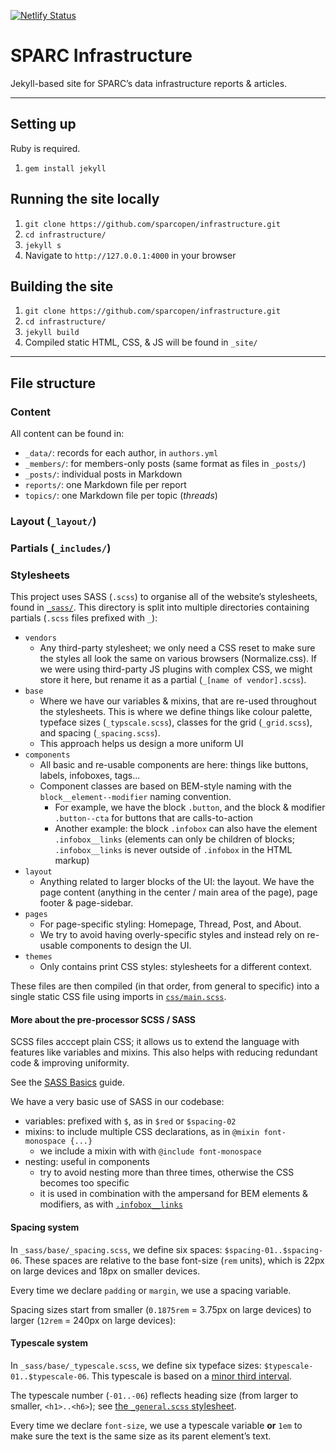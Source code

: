 [![Netlify Status](https://api.netlify.com/api/v1/badges/547e2215-6ab1-4a29-84f1-ef0d8fa8b508/deploy-status)](https://app.netlify.com/sites/upbeat-swirles-009f3e/deploys)

SPARC Infrastructure
====================

Jekyll-based site for SPARC’s data infrastructure reports & articles.

---

## Setting up 

Ruby is required.

1. `gem install jekyll`

## Running the site locally

1. `git clone https://github.com/sparcopen/infrastructure.git`
3. `cd infrastructure/`
4. `jekyll s`
5. Navigate to `http://127.0.0.1:4000` in your browser

## Building the site

1. `git clone https://github.com/sparcopen/infrastructure.git`
2. `cd infrastructure/`
3. `jekyll build`
4. Compiled static HTML, CSS, & JS will be found in `_site/`

---

## File structure

### Content 

All content can be found in:
- `_data/`: records for each author, in `authors.yml`
- `_members/`: for members-only posts (same format as files in `_posts/`)
- `_posts/`: individual posts in Markdown 
- `reports/`: one Markdown file per report
- `topics/`: one Markdown file per topic (_threads_)

### Layout (`_layout/`)



### Partials (`_includes/`)


### Stylesheets 

This project uses SASS (`.scss`) to organise all of the website’s stylesheets, found in [`_sass/`](https://github.com/sparcopen/infrastructure/tree/master/_sass). This directory is split into multiple directories containing partials (`.scss` files prefixed with `_`):

- `vendors`
  - Any third-party stylesheet; we only need a CSS reset to make sure the styles all look the same on various browsers (Normalize.css). If we were using third-party JS plugins with complex CSS, we might store it here, but rename it as a partial (`_[name of vendor].scss`).  
- `base`
  - Where we have our variables & mixins, that are re-used throughout the stylesheets. This is where we define things like colour palette, typeface sizes (`_typscale.scss`), classes for the grid (`_grid.scss`), and spacing (`_spacing.scss`). 
  - This approach helps us design a more uniform UI
- `components`
  - All basic and re-usable components are here: things like buttons, labels, infoboxes, tags... 
  - Component classes are based on BEM-style naming with the `block__element--modifier` naming convention. 
    - For example, we have the block `.button`, and the block & modifier `.button--cta` for buttons that are calls-to-action
    - Another example: the block `.infobox` can also have the element `.infobox__links` (elements can only be children of blocks; `.infobox__links` is never outside of `.infobox` in the HTML markup) 
- `layout`
  - Anything related to larger blocks of the UI: the layout. We have the page content (anything in the center / main area of the page), page footer & page-sidebar.
- `pages`
  - For page-specific styling: Homepage, Thread, Post, and About. 
  - We try to avoid having overly-specific styles and instead rely on re-usable components to design the UI.
- `themes`
  - Only contains print CSS styles: stylesheets for a different context. 

These files are then compiled (in that order, from general to specific) into a single static CSS file using imports in [`css/main.scss`](https://github.com/sparcopen/infrastructure/blob/master/css/main.scss). 

#### More about the pre-processor SCSS / SASS

SCSS files acccept plain CSS; it allows us to extend the language with features like variables and mixins. This also helps with reducing redundant code & improving uniformity. 

See the [SASS Basics](https://sass-lang.com/guide) guide.

We have a very basic use of SASS in our codebase:  
- variables: prefixed with `$`, as in `$red` or `$spacing-02`
- mixins: to include multiple CSS declarations, as in `@mixin font-monospace {...}`
  - we include a mixin with with `@include font-monospace`
- nesting: useful in components
  - try to avoid nesting more than three times, otherwise the CSS becomes too specific 
  - it is used in combination with the ampersand for BEM elements & modifiers, as with [`.infobox__links`](https://github.com/sparcopen/infrastructure/blob/master/_sass/components/_infobox.scss#L18)
 
#### Spacing system

In `_sass/base/_spacing.scss`, we define six spaces: `$spacing-01..$spacing-06`. These spaces are relative to the base font-size (`rem` units), which is 22px on large devices and 18px on smaller devices. 

Every time we declare `padding` or `margin`, we use a spacing variable. 

Spacing sizes start from smaller (`0.1875rem` = 3.75px on large devices) to larger (`12rem` = 240px on large devices):

#### Typescale system 

In `_sass/base/_typescale.scss`, we define six typeface sizes: `$typescale-01..$typescale-06`. This typescale is based on a [minor third interval](https://en.wikipedia.org/wiki/Minor_third). 

The typescale number (`-01..-06`) reflects heading size (from larger to smaller, `<h1>..<h6>`); see [the `_general.scss` stylesheet](https://github.com/sparcopen/infrastructure/blob/master/_sass/base/_general.scss). 

Every time we declare `font-size`, we use a typescale variable **or** `1em` to make sure the text is the same size as its parent element’s text. 




